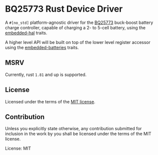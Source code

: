 # BQ25773 Rust Device Driver

A `#[no_std]` platform-agnostic driver for the [BQ25773](https://www.ti.com/lit/ds/symlink/bq25773.pdf) buck-boost battery charge controller, capable of charging a 2- to 5-cell battery, using the [embedded-hal](https://docs.rs/embedded-hal) traits.

A higher level API will be built on top of the lower level register accessor using the [embedded-batteries](https://github.com/pop-project/embedded-batteries) traits.


## MSRV

Currently, rust `1.81` and up is supported.

## License

Licensed under the terms of the [MIT license](http://opensource.org/licenses/MIT).

## Contribution

Unless you explicitly state otherwise, any contribution submitted for
inclusion in the work by you shall be licensed under the terms of the
MIT license.

License: MIT
